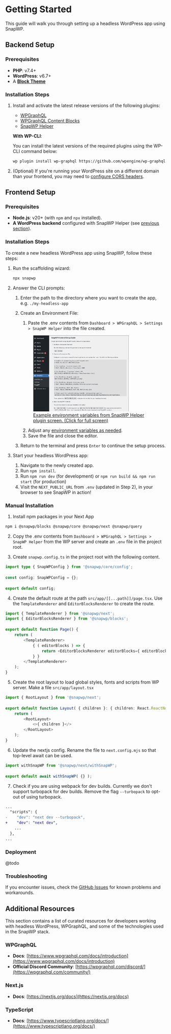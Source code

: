 # Getting Started

This guide will walk you through setting up a headless WordPress app using SnapWP.

## Backend Setup

### Prerequisites

-   **PHP**: v7.4+
-   **WordPress**: v6.7+
-   A **[Block Theme](https://wordpress.org/documentation/article/block-themes/)**

### Installation Steps

1. Install and activate the latest release versions of the following plugins:

    - [WPGraphQL](https://wordpress.org/plugins/wp-graphql/)
    - [WPGraphQL Content Blocks](https://github.com/wpengine/wp-graphql-content-blocks/releases/latest)
    - [SnapWP Helper](https://github.com/rtCamp/snapwp-helper/releases/latest)

    **With WP-CLI**:

    You can install the latest versions of the required plugins using the WP-CLI command below:

    ```bash
    wp plugin install wp-graphql https://github.com/wpengine/wp-graphql-content-blocks/releases/latest/download/wp-graphql-content-blocks.zip https://github.com/rtCamp/snapwp-helper/releases/latest/download/snapwp-helper.zip --activate
    ```

2. (Optional) If you're running your WordPress site on a different domain than your frontend, you may need to [configure CORS headers](./cors.md).

## Frontend Setup

### Prerequisites

-   **Node.js**: v20+ (with `npm` and `npx` installed).
-   **A WordPress backend** configured with SnapWP Helper (see [previous section](#backend-setup)).

### Installation Steps

To create a new headless WordPress app using SnapWP, follow these steps:

1. Run the scaffolding wizard:

    ```bash
    npx snapwp
    ```

2. Answer the CLI prompts:

    1. Enter the path to the directory where you want to create the app, e.g. `./my-headless-app`
    2. Create an Environment File:

        1. Paste the .env contents from `Dashboard > WPGraphQL > Settings > SnapWP Helper` into the file created.

         <a href="./images/snapwp-helper-env.png">
           <figure>
             <!--@todo: link to snapwp-helper repo for image-->
             <img src="./images/snapwp-helper-env.png" alt="Example environment variables from SnapWP Helper plugin screen." style="width: 300px;" />
             <br />
             <figcaption> Example environment variables from SnapWP Helper plugin screen. (Click for full screen)</figcaption>
           </figure>
         </a>

        2. Adjust any [environment variables as needed](./config-api.md#environment-variables).
        3. Save the file and close the editor.

    3. Return to the terminal and press `Enter` to continue the setup process.

3. Start your headless WordPress app:
    1. Navigate to the newly created app.
    2. Run `npm install`.
    3. Run `npm run dev` (for development) or `npm run build && npm run start` (for production)
    4. Visit the `NEXT_PUBLIC_URL` from `.env` (updated in Step 2), in your browser to see SnapWP in action!

### Manual Installation

1. Install npm packages in your Next App

```bash
npm i @snapwp/blocks @snapwp/core @snapwp/next @snapwp/query
```

2. Copy the .env contents from `Dashboard > WPGraphQL > Settings > SnapWP Helper` from the WP server and create an `.env` file in the project root.

3. Create `snapwp.config.ts` in the project root with the following content.

```typescript
import type { SnapWPConfig } from '@snapwp/core/config';

const config: SnapWPConfig = {};

export default config;
```

4. Create the default route at the path `src/app/[[...path]]/page.tsx`. Use the `TemplateRenderer` and `EditorBlocksRenderer` to create the route.

```typescript
import { TemplateRenderer } from '@snapwp/next';
import { EditorBlocksRenderer } from '@snapwp/blocks';

export default function Page() {
	return (
		<TemplateRenderer>
			{ ( editorBlocks ) => {
				return <EditorBlocksRenderer editorBlocks={ editorBlocks } />;
			} }
		</TemplateRenderer>
	);
}

```

5. Create the root layout to load global styles, fonts and scripts from WP server. Make a file `src/app/layout.tsx`

```typescript
import { RootLayout } from '@snapwp/next';

export default function Layout( { children }: { children: React.ReactNode } ) {
	return (
		<RootLayout>
			<>{ children }</>
		</RootLayout>
	);
}
```

6. Update the nextjs config. Rename the file to `next.config.mjs` so that top-level await can be used.

```javascript
import withSnapWP from '@snapwp/next/withSnapWP';

export default await withSnapWP( {} );
```

7. Check if you are using webpack for dev builds. Currently we don't support turbopack for dev builds. Remove the flag `--turbopack` to opt-out of using turbopack.

```diff
...
  "scripts": {
-    "dev": "next dev --turbopack",
+    "dev": "next dev",
    ...
  },
...
```

### Deployment

@todo

### Troubleshooting

If you encounter issues, check the [GitHub Issues](https://github.com/rtCamp/snapwp/issues) for known problems and workarounds.

## Additional Resources

This section contains a list of curated resources for developers working with headless WordPress, WPGraphQL, and some of the technologies used in the SnapWP stack.

### WPGraphQL

-   **Docs**: [https://www.wpgraphql.com/docs/introduction](https://www.wpgraphql.com/docs/introduction)
-   **Official Discord Community**: [https://wpgraphql.com/discord/](https://wpgraphql.com/community/)

### Next.js

-   **Docs**: [https://nextjs.org/docs](https://nextjs.org/docs)

### TypeScript

-   **Docs**: [https://www.typescriptlang.org/docs/](https://www.typescriptlang.org/docs/)
